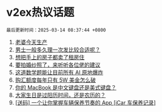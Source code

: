 # v2ex热议话题

`最后更新时间：2025-03-14 08:37:44 +0800`

1. [老婆今天生产](https://www.v2ex.com/t/1118101)
1. [男士一般多久理一次发比较合适呢？](https://www.v2ex.com/t/1118023)
1. [想把手上的房子都卖了租房住](https://www.v2ex.com/t/1118024)
1. [要拍婚纱照了，来听听各位佬的建议](https://www.v2ex.com/t/1118043)
1. [这道数学题能让目前所有 AI 原地爆炸](https://www.v2ex.com/t/1118105)
1. [购汇额度每年只有 5W 美金怎么破](https://www.v2ex.com/t/1118038)
1. [你的 MacBook 是中文键盘还是美式键盘？](https://www.v2ex.com/t/1118002)
1. [大家生日是过阳历时间，还是农历的？](https://www.v2ex.com/t/1118041)
1. [[送码] 一个让你掌握车辆保养节奏的 App [iCar 车保养记录]](https://www.v2ex.com/t/1118078)

